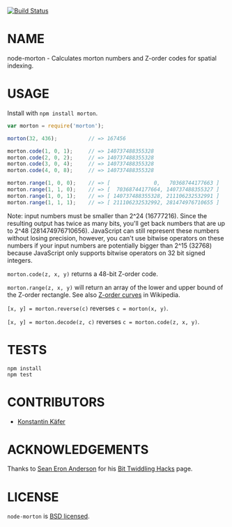 [![Build Status](https://travis-ci.org/mapbox/node-morton.svg)](https://travis-ci.org/mapbox/node-morton)

# NAME

node-morton - Calculates morton numbers and Z-order codes for spatial indexing.

# USAGE

Install with `npm install morton`.

```js
var morton = require('morton');

morton(32, 436);          // => 167456

morton.code(1, 0, 1);     // => 140737488355328
morton.code(2, 0, 2);     // => 140737488355328
morton.code(3, 0, 4);     // => 140737488355328
morton.code(4, 0, 8);     // => 140737488355328

morton.range(1, 0, 0);    // => [              0,   70368744177663 ]
morton.range(1, 1, 0);    // => [  70368744177664, 140737488355327 ]
morton.range(1, 0, 1);    // => [ 140737488355328, 211106232532991 ]
morton.range(1, 1, 1);    // => [ 211106232532992, 281474976710655 ]
```

Note: input numbers must be smaller than 2^24 (16777216). Since the resulting output has twice as many bits, you'll get back numbers that are up to 2^48 (281474976710656). JavaScript can still represent these numbers without losing precision, however, you can't use bitwise operators on these numbers if your input numbers are potentially bigger than 2^15 (32768) because JavaScript only supports bitwise operators on 32 bit signed integers.

`morton.code(z, x, y)` returns a 48-bit Z-order code.

`morton.range(z, x, y)` will return an array of the lower and upper bound of the Z-order rectangle. See also [Z-order curves](http://en.wikipedia.org/wiki/Z-order_curve) in Wikipedia.

`[x, y] = morton.reverse(c)` reverses `c = morton(x, y)`.

`[x, y] = morton.decode(z, c)` reverses `c = morton.code(z, x, y)`.

# TESTS

    npm install
    npm test

# CONTRIBUTORS

* [Konstantin Käfer](https://github.com/kkaefer)

# ACKNOWLEDGEMENTS

Thanks to [Sean Eron Anderson](http://graphics.stanford.edu/~seander/) for his [Bit Twiddling Hacks](http://graphics.stanford.edu/~seander/bithacks.html) page.

# LICENSE

`node-morton` is [BSD licensed](https://github.com/developmentseed/node-morton/raw/master/LICENSE).
